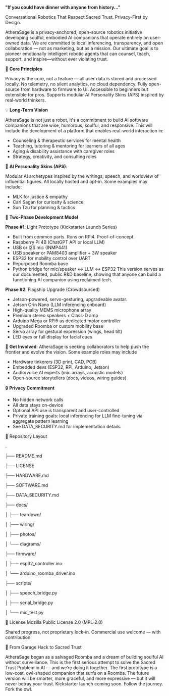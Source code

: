 **"If you could have dinner with anyone from history..."**

Conversational Robotics That Respect Sacred Trust. Privacy-First by Design.

AtheraSage is a privacy-anchored, open-source robotics initiative developing soulful, embodied AI companions that operate entirely on user-owned data. We are committed to local inferencing, transparency, and open collaboration — not as marketing, but as a mission. Our ultimate goal is to pioneer emotionally intelligent robotic agents that can counsel, teach, support, and inspire—without ever violating trust.


🧭 **Core Principles**

Privacy is the core, not a feature — all user data is stored and processed locally. No telemetry, no silent analytics, no cloud dependency. Fully open-source from hardware to firmware to UI. 
Accessible to beginners but extensible for pros. Supports modular AI Personality Skins (APS) inspired by real-world thinkers.


💡 **Long-Term Vision**

AtheraSage is not just a robot, it's a commitment to build AI software companions that are wise, humorous, soulful, and responsive. This will include the development of a platform that enables real-world interaction in:
- Counseling & therapeutic services for mental health 
- Teaching, tutoring & mentoring for learners of all ages
- Aging & disability assistance with caregiver roles
- Strategy, creativity, and consulting roles


🧠 **AI Personality Skins (APS)**:  

Modular AI archetypes inspired by the writings, speech, and worldview of influential figures. All locally hosted and opt-in. Some examples may include: 
- MLK for justice & empathy
- Carl Sagan for curiosity & science
- Sun Tzu for planning & tactics


🔀 **Two-Phase Development Model**

**Phase #1**: Light Prototype (Kickstarter Launch Series)
- Built from common parts. Runs on RPi4. Proof-of-concept.
- Raspberry Pi 4B (ChatGPT API or local LLM)
- USB or I2S mic (INMP441)
- USB speaker or PAM8403 amplifier + 3W speaker
- ESP32 for mobility control over UART
- Repurposed Roomba base
- Python bridge for mic/speaker ↔ LLM ↔ ESP32 This version serves as our documented, public R&D baseline, showing that anyone can build a functioning AI companion using reclaimed tech.

**Phase #2**: Flagship Upgrade (Crowdsourced)
- Jetson-powered, servo-gesturing, upgradeable avatar.
- Jetson Orin Nano (LLM inferencing onboard)
- High-quality MEMS microphone array
- Premium stereo speakers + Class-D amp
- Arduino Mega or RPi5 as dedicated motor controller
- Upgraded Roomba or custom mobility base
- Servo array for gestural expression (wings, head tilt)
- LED eyes or full display for facial cues


🚀 **Get Involved**: 
AtheraSage is seeking collaborators to help push the frontier and evolve the vision. Some example roles may include
- Hardware tinkerers (3D print, CAD, PCB)
- Embedded devs (ESP32, RPi, Arduino, Jetson)
- Audio/voice AI experts (mic arrays, acoustic models)
- Open-source storytellers (docs, videos, wiring guides)
  

🔒 **Privacy Commitment**
- No hidden network calls
- All data stays on-device
- Optional API use is transparent and user-controlled
- Private training goals: local inferencing for LLM fine-tuning via aggregate pattern learning
- See DATA_SECURITY.md for implementation details.


📁 Repository Layout

.

├── README.md

├── LICENSE

├── HARDWARE.md

├── SOFTWARE.md

├── DATA_SECURITY.md

├── docs/

│    ├── teardown/

│    ├── wiring/

│    ├── photos/

│    └── diagrams/


├── firmware/

│    ├── esp32_controller.ino

│    └── arduino_roomba_driver.ino


├── scripts/

│   ├── speech_bridge.py

│   ├── serial_bridge.py

│   └── mic_test.py


📄 License
Mozilla Public License 2.0 (MPL-2.0)

Shared progress, not proprietary lock-in. Commercial use welcome — with contribution.


🦉 From Garage Hack to Sacred Trust

AtheraSage began as a salvaged Roomba and a dream of building soulful AI without surveillance. This is the first serious attempt to solve the Sacred Trust Problem in AI — and we’re doing it together.
The first prototype is a low-cost, owl-shaped companion that surfs on a Roomba. The future version will be smarter, more graceful, and more expressive — but it will never betray your trust.
Kickstarter launch coming soon. Follow the journey. Fork the owl.

